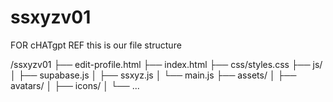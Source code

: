 # ssxyzv01

FOR cHATgpt REF this is our file structure 

/ssxyzv01
├── edit-profile.html
├── index.html
├── css/styles.css
├── js/
│   ├── supabase.js
│   ├── ssxyz.js
│   └── main.js
├── assets/
│   ├── avatars/
│   ├── icons/
│   └── ...

